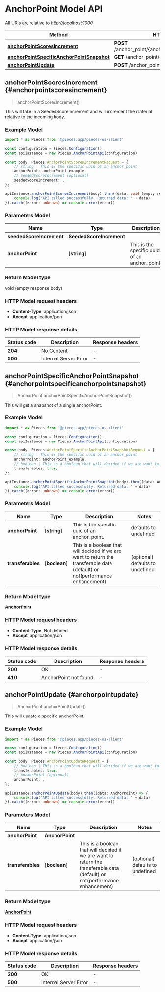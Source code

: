 # AnchorPoint Model API

All URIs are relative to *http://localhost:1000*

Method | HTTP request
------------- | -------------
[**anchorPointScoresIncrement**](AnchorPointApi#anchorpointscoresincrement) | **POST** /anchor_point/\{anchor_point\}/scores/increment
[**anchorPointSpecificAnchorPointSnapshot**](AnchorPointApi#anchorpointspecificanchorpointsnapshot) | **GET** /anchor_point/\{anchor_point\}
[**anchorPointUpdate**](AnchorPointApi#anchorpointupdate) | **POST** /anchor_point/update


## **anchorPointScoresIncrement** {#anchorpointscoresincrement}
> anchorPointScoresIncrement()

This will take in a SeededScoreIncrement and will increment the material relative to the incoming body.

### Example Model

```typescript
import * as Pieces from '@pieces.app/pieces-os-client'

const configuration = Pieces.Configuration()
const apiInstance = new Pieces.AnchorPointApi(configuration)

const body: Pieces.AnchorPointScoresIncrementRequest = {
    // string | This is the specific uuid of an anchor_point.
    anchorPoint: anchorPoint_example,
    // SeededScoreIncrement (optional)
    seededScoreIncrement: ,
};

apiInstance.anchorPointScoresIncrement(body).then((data: void (empty response body)) => {
    console.log('API called successfully. Returned data: ' + data)
}).catch((error: unknown) => console.error(error))
```

### Parameters Model

Name | Type | Description  | Notes
------------- | ------------- | ------------- | -------------
 **seededScoreIncrement** | **SeededScoreIncrement**|  |
 **anchorPoint** | [**string**] | This is the specific uuid of an anchor_point. | defaults to undefined


### Return Model type

void (empty response body)

### HTTP Model request headers

- **Content-Type**: application/json
- **Accept**: application/json


### HTTP Model response details
| Status code | Description | Response headers
|-------------|-------------|------------------
**204** | No Content |  -  |
**500** | Internal Server Error |  -  |

## **anchorPointSpecificAnchorPointSnapshot** {#anchorpointspecificanchorpointsnapshot}
> AnchorPoint anchorPointSpecificAnchorPointSnapshot()

This will get a snapshot of a single anchorPoint.

### Example Model

```typescript
import * as Pieces from '@pieces.app/pieces-os-client'

const configuration = Pieces.Configuration()
const apiInstance = new Pieces.AnchorPointApi(configuration)

const body: Pieces.AnchorPointSpecificAnchorPointSnapshotRequest = {
    // string | This is the specific uuid of an anchor_point.
    anchorPoint: anchorPoint_example,
    // boolean | This is a boolean that will decided if we are want to return the transferable data (default) or not(performance enhancement) (optional)
    transferables: true,
};

apiInstance.anchorPointSpecificAnchorPointSnapshot(body).then((data: AnchorPoint) => {
    console.log('API called successfully. Returned data: ' + data)
}).catch((error: unknown) => console.error(error))
```

### Parameters Model

Name | Type | Description  | Notes
------------- | ------------- | ------------- | -------------
 **anchorPoint** | [**string**] | This is the specific uuid of an anchor_point. | defaults to undefined
 **transferables** | [**boolean**] | This is a boolean that will decided if we are want to return the transferable data (default) or not(performance enhancement) | (optional) defaults to undefined


### Return Model type

[**AnchorPoint**](../models/AnchorPoint)

### HTTP Model request headers

- **Content-Type**: Not defined
- **Accept**: application/json


### HTTP Model response details
| Status code | Description | Response headers
|-------------|-------------|------------------
**200** | OK |  -  |
**410** | AnchorPoint not found. |  -  |

## **anchorPointUpdate** {#anchorpointupdate}
> AnchorPoint anchorPointUpdate()

This will update a specific anchorPoint.

### Example Model

```typescript
import * as Pieces from '@pieces.app/pieces-os-client'

const configuration = Pieces.Configuration()
const apiInstance = new Pieces.AnchorPointApi(configuration)

const body: Pieces.AnchorPointUpdateRequest = {
    // boolean | This is a boolean that will decided if we are want to return the transferable data (default) or not(performance enhancement) (optional)
    transferables: true,
    // AnchorPoint (optional)
    anchorPoint: ,
};

apiInstance.anchorPointUpdate(body).then((data: AnchorPoint) => {
    console.log('API called successfully. Returned data: ' + data)
}).catch((error: unknown) => console.error(error))
```

### Parameters Model

Name | Type | Description  | Notes
------------- | ------------- | ------------- | -------------
 **anchorPoint** | **AnchorPoint**|  |
 **transferables** | [**boolean**] | This is a boolean that will decided if we are want to return the transferable data (default) or not(performance enhancement) | (optional) defaults to undefined


### Return Model type

[**AnchorPoint**](../models/AnchorPoint)

### HTTP Model request headers

- **Content-Type**: application/json
- **Accept**: application/json


### HTTP Model response details
| Status code | Description | Response headers
|-------------|-------------|------------------
**200** | OK |  -  |
**500** | Internal Server Error |  -  |


